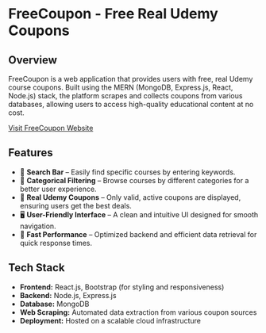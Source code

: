 # FreeCoupon - Free Real Udemy Coupons

## Overview
FreeCoupon is a web application that provides users with free, real Udemy course coupons. Built using the MERN (MongoDB, Express.js, React, Node.js) stack, the platform scrapes and collects coupons from various databases, allowing users to access high-quality educational content at no cost.

[Visit FreeCoupon Website](https://saihariprasad1246.github.io/Frontend)

## Features
- 🔎 **Search Bar** – Easily find specific courses by entering keywords.
- 📂 **Categorical Filtering** – Browse courses by different categories for a better user experience.
- 📌 **Real Udemy Coupons** – Only valid, active coupons are displayed, ensuring users get the best deals.
- 🖥 **User-Friendly Interface** – A clean and intuitive UI designed for smooth navigation.
- 🚀 **Fast Performance** – Optimized backend and efficient data retrieval for quick response times.

## Tech Stack
- **Frontend:** React.js, Bootstrap (for styling and responsiveness)
- **Backend:** Node.js, Express.js
- **Database:** MongoDB
- **Web Scraping:** Automated data extraction from various coupon sources
- **Deployment:** Hosted on a scalable cloud infrastructure

